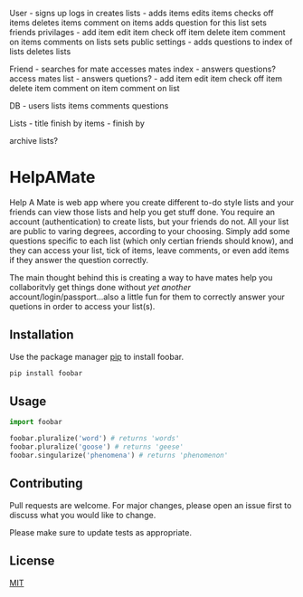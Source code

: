 
User -      signs up
            logs in
            creates lists
              - adds items
                edits items
                checks off items
                deletes items
                comment on items
                adds question for this list
                sets friends privilages
                  - add item
                    edit item
                    check off item
                    delete item
                    comment on items
            comments on lists
            sets public settings
              - adds questions to index of lists
            deletes lists
        
Friend -    searches for mate
            accesses mates index
              - answers questions?
            access mates list
              - answers quetions?
              - add item
                edit item
                check off item
                delete item
                comment on item
            comment on list
            
DB -        users
            lists
            items
            comments
            questions
            
Lists -     title
            finish by
            items
              - finish by
              

            
archive lists?


# HelpAMate

Help A Mate is web app where you create different to-do style lists and your friends can view those lists and help you get stuff done. You require an account (authentication) to create lists, but your friends do not. All your list are public to varing degrees, according to your choosing. Simply add some questions specific to each list (which only certian friends should know), and they can access your list, tick of items, leave comments, or even add items if they answer the question correctly.

The main thought behind this is creating a way to have mates help you collaboritvly get things done without *yet another* account/login/passport...also a little fun for them to correctly answer your quetions in order to access your list(s).

## Installation

Use the package manager [pip](https://pip.pypa.io/en/stable/) to install foobar.

```bash
pip install foobar
```

## Usage

```python
import foobar

foobar.pluralize('word') # returns 'words'
foobar.pluralize('goose') # returns 'geese'
foobar.singularize('phenomena') # returns 'phenomenon'
```

## Contributing
Pull requests are welcome. For major changes, please open an issue first to discuss what you would like to change.

Please make sure to update tests as appropriate.

## License
[MIT](https://choosealicense.com/licenses/mit/)